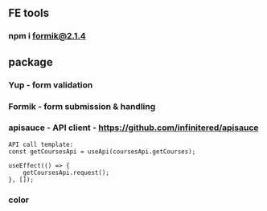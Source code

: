## FE tools

### npm i formik@2.1.4

## package

### Yup - form validation

### Formik - form submission & handling

### apisauce - API client - https://github.com/infinitered/apisauce

    API call template:
    const getCoursesApi = useApi(coursesApi.getCourses);

    useEffect(() => {
        getCoursesApi.request();
    }, []);

### color

